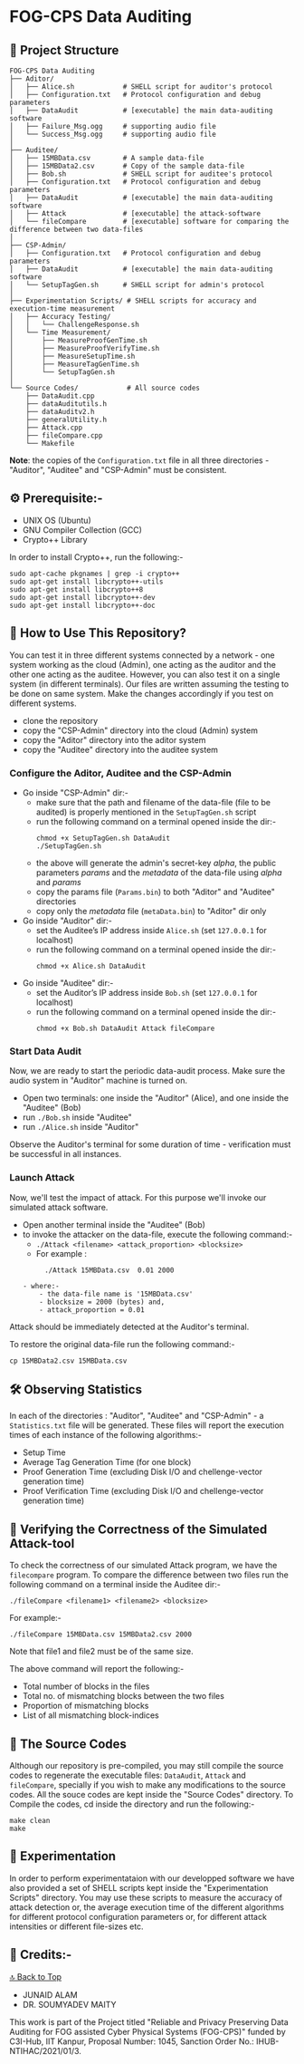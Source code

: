 # FOG-CPS Data Auditing

## 📁 Project Structure

```
FOG-CPS Data Auditing
├── Aditor/              
│   ├── Alice.sh            # SHELL script for auditor's protocol    
│   ├── Configuration.txt   # Protocol configuration and debug parameters
│   ├── DataAudit           # [executable] the main data-auditing software
│   ├── Failure_Msg.ogg     # supporting audio file 
│   └── Success_Msg.ogg     # supporting audio file
│
├── Auditee/              
│   ├── 15MBData.csv        # A sample data-file 
│   ├── 15MBData2.csv       # Copy of the sample data-file
│   ├── Bob.sh              # SHELL script for auditee's protocol 
│   ├── Configuration.txt   # Protocol configuration and debug parameters
│   ├── DataAudit           # [executable] the main data-auditing software
│   ├── Attack              # [executable] the attack-software
│   └── fileCompare         # [executable] software for comparing the difference between two data-files
│
├── CSP-Admin/              
│   ├── Configuration.txt   # Protocol configuration and debug parameters
│   ├── DataAudit           # [executable] the main data-auditing software
│   └── SetupTagGen.sh      # SHELL script for admin's protocol
│
├── Experimentation Scripts/ # SHELL scripts for accuracy and execution-time measurement
│   ├── Accuracy Testing/
│   │   └── ChallengeResponse.sh
│   └── Time Measurement/
│       ├── MeasureProofGenTime.sh
│       ├── MeasureProofVerifyTime.sh
│       ├── MeasureSetupTime.sh
│       ├── MeasureTagGenTime.sh
│       └── SetupTagGen.sh
│
└── Source Codes/            # All source codes
    ├── DataAudit.cpp
    ├── dataAuditutils.h
    ├── dataAuditv2.h
    ├── generalUtility.h
    ├── Attack.cpp
    ├── fileCompare.cpp    
    └── Makefile

```
**Note**: the copies of the `Configuration.txt` file in all three directories - "Auditor", "Auditee" and "CSP-Admin" must be consistent.

## ⚙️ Prerequisite:-

- UNIX OS (Ubuntu)
- GNU Compiler Collection (GCC)
- Crypto++ Library

In order to install Crypto++, run the following:-
```
sudo apt-cache pkgnames | grep -i crypto++
sudo apt-get install libcrypto++-utils
sudo apt-get install libcrypto++8
sudo apt-get install libcrypto++-dev
sudo apt-get install libcrypto++-doc
```

## 🚀 How to Use This Repository?
You can test it in three different systems connected by a network - one system working as the cloud (Admin), one acting as the auditor and the other one acting as the auditee. However, you can also test it on a single system (in different terminals). Our files are written assuming the testing to be done on same system. Make the changes accordingly if you test on different systems.

- clone the repository
- copy the "CSP-Admin" directory into the cloud (Admin) system
- copy the "Aditor" directory into the aditor system
- copy the "Auditee" directory into the auditee system

### Configure the Aditor, Auditee and the CSP-Admin

- Go inside "CSP-Admin" dir:-
    - make sure that the path and filename of the data-file (file to be audited) is properly mentioned in the  `SetupTagGen.sh` script
    - run the following command on a terminal opened inside the dir:-
      ```
      chmod +x SetupTagGen.sh DataAudit
      ./SetupTagGen.sh
      ```
    - the above will generate the admin's secret-key *alpha*, the public parameters *params* and the *metadata* of the data-file using *alpha* and *params*
    - copy the params file (`Params.bin`) to both "Aditor" and "Auditee" directories
    - copy only the *metadata* file (`metaData.bin`) to "Aditor" dir only
- Go inside "Auditor" dir:-
    - set the Auditee’s IP address inside `Alice.sh` (set `127.0.0.1` for localhost)
    - run the following command on a terminal opened inside the dir:-
      ```
      chmod +x Alice.sh DataAudit
      ```
- Go inside "Auditee" dir:-
    - set the Auditor’s IP address inside `Bob.sh` (set `127.0.0.1` for localhost)
    - run the following command on a terminal opened inside the dir:-
      ```
      chmod +x Bob.sh DataAudit Attack fileCompare
      ```

### Start Data Audit

Now, we are ready to start the periodic data-audit process. Make sure the audio system in "Auditor" machine is turned on.

- Open two terminals: one inside the "Auditor" (Alice), and one inside the "Auditee" (Bob)
- run `./Bob.sh` inside "Auditee"
- run `./Alice.sh` inside "Auditor"

Observe the Auditor's terminal for some duration of time - verification must be successful in all instances. 

### Launch Attack

Now, we'll test the impact of attack. For this purpose we'll invoke our simulated attack software.

- Open another terminal inside the "Auditee" (Bob)
- to invoke the attacker on the data-file, execute the following command:-
    - `./Attack <filename> <attack_proportion> <blocksize>` 
    - For example :
      ```
        ./Attack 15MBData.csv  0.01 2000
    ```
    - where:-
        - the data-file name is '15MBData.csv'
        - blocksize = 2000 (bytes) and,
        - attack_proportion = 0.01

Attack should be immediately detected at the Auditor's terminal. 

To restore the original data-file run the following command:-

 `cp 15MBData2.csv 15MBData.csv`

## 🛠️ Observing Statistics

In each of the directories : "Auditor", "Auditee" and "CSP-Admin" - a `Statistics.txt` file will be generated. These files will report the  execution times of each instance of the following algorithms:-

- Setup Time
- Average Tag Generation Time (for one block) 
- Proof Generation Time (excluding Disk I/O and chellenge-vector generation time)
- Proof Verification Time (excluding Disk I/O and chellenge-vector generation time)

## 🔨 Verifying the Correctness of the Simulated Attack-tool

To check the correctness of our simulated Attack program, we have the `filecompare` program. To compare the difference between two files run the following command on a terminal inside the Auditee dir:-
```
./fileCompare <filename1> <filename2> <blocksize>
```


For example:-
```
./fileCompare 15MBData.csv 15MBData2.csv 2000
```
Note that file1 and file2 must be of the same size.

The above command will report the following:-
- Total number of blocks in the files
- Total no. of mismatching blocks between the two files
- Proportion of mismatching blocks 
- List of all mismatching block-indices

## 🚧 The Source Codes

Although our repository is pre-compiled, you may still compile the source codes to regenerate the executable files: `DataAudit`, `Attack` and `fileCompare`, specially if you wish to make any modifications to the source codes. All the souce codes are kept inside the "Source Codes" directory. To Compile the codes, cd inside the directory and run the following:-
```
make clean
make
```
## 🧩 Experimentation

In order to perform experimentataion with our developped software we have also provided a set of SHELL scripts kept inside the "Experimentation Scripts" directory. You may use these scripts to measure the accuracy of attack detection or, the average execution time of the different algorithms for different protocol configuration parameters or, for different attack intensities or different file-sizes etc.

## 🙌 Credits:-

[🔝 Back to Top](#)

- JUNAID ALAM
- DR. SOUMYADEV MAITY 

This work is part of the Project titled "Reliable and Privacy Preserving Data Auditing for FOG assisted Cyber Physical Systems (FOG-CPS)" funded by C3I-Hub, IIT Kanpur, Proposal Number: 1045, Sanction Order No.: IHUB-NTIHAC/2021/01/3.
